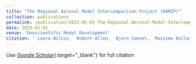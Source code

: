 ```yaml
---
title: "The Regional Aerosol Model Intercomparison Project (RAMIP)"
collection: publications
permalink: /publication/2023-01-01-The-Regional-Aerosol-Model-Intercomparison-Project-RAMIP
date: 2023-01-01
venue: 'Geoscientific Model Development'
citation: ' Laura Wilcox,  Robert Allen,  Bjorn Samset,  Massimo Bollasina,  Paul Griffiths,  James Keeble,  Marianne Lund,  Risto Makkonen,  Joonas Merikanto,  Declan O&apos;Donnell,  David Paynter,  Geeta Persad,  Steven Rumbold,  Toshihiko Takemura,  Kostas Tsigaridis,  Sabine Undorf,  Daniel Westervelt, &quot;The Regional Aerosol Model Intercomparison Project (RAMIP).&quot; Geoscientific Model Development, 2023.'
---
```

Use [Google Scholar](https://scholar.google.com/scholar?q=The+Regional+Aerosol+Model+Intercomparison+Project+(RAMIP)){:target="_blank"} for full citation